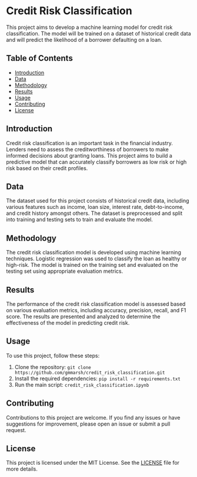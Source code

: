 # Credit Risk Classification

This project aims to develop a machine learning model for credit risk classification. The model will be trained on a dataset of historical credit data and will predict the likelihood of a borrower defaulting on a loan.

## Table of Contents
- [Introduction](#introduction)
- [Data](#data)
- [Methodology](#methodology)
- [Results](#results)
- [Usage](#usage)
- [Contributing](#contributing)
- [License](#license)

## Introduction
Credit risk classification is an important task in the financial industry. Lenders need to assess the creditworthiness of borrowers to make informed decisions about granting loans. This project aims to build a predictive model that can accurately classify borrowers as low risk or high risk based on their credit profiles.

## Data
The dataset used for this project consists of historical credit data, including various features such as income, loan size, interest rate, debt-to-income, and credit history amongst others. The dataset is preprocessed and split into training and testing sets to train and evaluate the model.

## Methodology
The credit risk classification model is developed using machine learning techniques. Logistic regression was used to classify the loan as healthy or high-risk. The model is trained on the training set and evaluated on the testing set using appropriate evaluation metrics.

## Results
The performance of the credit risk classification model is assessed based on various evaluation metrics, including accuracy, precision, recall, and F1 score. The results are presented and analyzed to determine the effectiveness of the model in predicting credit risk.

## Usage
To use this project, follow these steps:
1. Clone the repository: `git clone https://github.com/gmmarsh/credit_risk_classification.git`
2. Install the required dependencies: `pip install -r requirements.txt`
3. Run the main script: `credit_risk_classification.ipynb`

## Contributing
Contributions to this project are welcome. If you find any issues or have suggestions for improvement, please open an issue or submit a pull request.

## License
This project is licensed under the MIT License. See the [LICENSE](LICENSE) file for more details.